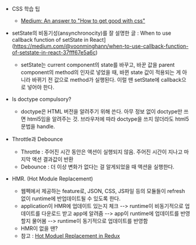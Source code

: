 - CSS 학습 팁
  - [Medium: An answer to "How to get good with css"](https://medium.com/statuscode/an-answer-to-how-to-get-good-with-css-3dfcfd862107)
- setState의 비동기성(ansynchronocity)를 잘 설명한 글 : When to use callback function of setState in React](https://medium.com/@voonminghann/when-to-use-callback-function-of-setstate-in-react-37fff67e5a6c)
  - setState는 current component의 state를 바꾸고, 바꾼 값을 parent component의 method의 인자로 넣었을 때, 바뀐 state 값이 적용되는 게 아니라 바뀌기 전 값으로 method가 실행된다. 이럴 땐 setState에 callback으로 넣어야 한다.
- Is doctype compulsory?

  - doctype은 HTML 버전을 알려주기 위해 쓴다. 아무 정보 없이 doctype만 쓰면 html5임을 알려주는 것. 브라우저에 따라 doctype을 쓰지 않더라도 html5 문법을 handle.

- Throttle과 Debounce

  - Throttle : 주어진 시간 동안은 액션이 실행되지 않음. 주어진 시간이 지나고 마지막 액션 결과값이 반환
  - Debounce : 더 이상 변화가 없다는 걸 알게되었을 때 액션을 실행한다.

- HMR. (Hot Module Replacement)
  - 웹펙에서 제공하는 feature로, JSON, CSS, JS파일 등의 모듈들이 refresh 없이 runtime에 반업데이트될 수 있도록 한다.
  - application이 HMR에 업데이트 있는지 체크 --> runtime이 비동기적으로 업데이트를 다운로드 받고 app에 알려줌 --> app이 runtime에 업데이트를 반영할지 물어봄 --> runtime이 동기적으로 업데이트를 반영함
  - HMR이 없을 땐?
  - 참고 : [Hot Moduel Replacement in Redux](https://www.toptal.com/javascript/hot-module-replacement-in-redux)
